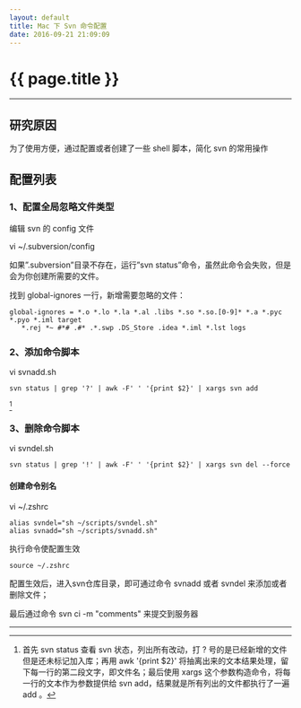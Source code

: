 ```yaml
---
layout: default
title: Mac 下 Svn 命令配置
date: 2016-09-21 21:09:09
---
```

# {{ page.title }}

*****

## 研究原因

为了使用方便，通过配置或者创建了一些 shell 脚本，简化 svn 的常用操作

## 配置列表

### 1、配置全局忽略文件类型

编辑 svn 的 config 文件

vi ~/.subversion/config

如果”.subversion”目录不存在，运行”svn status”命令，虽然此命令会失败，但是会为你创建所需要的文件。

找到 global-ignores 一行，新增需要忽略的文件：

```
global-ignores = *.o *.lo *.la *.al .libs *.so *.so.[0-9]* *.a *.pyc *.pyo *.iml target
   *.rej *~ #*# .#* .*.swp .DS_Store .idea *.iml *.lst logs
```

### 2、添加命令脚本

vi svnadd.sh

```shell
svn status | grep '?' | awk -F' ' '{print $2}' | xargs svn add
```

[^命令解释]

### 3、删除命令脚本

vi svndel.sh

```shell
svn status | grep '!' | awk -F' ' '{print $2}' | xargs svn del --force
```

#### 创建命令别名

vi ~/.zshrc

```shell
alias svndel="sh ~/scripts/svndel.sh"
alias svnadd="sh ~/scripts/svnadd.sh"
```

执行命令使配置生效

```
source ~/.zshrc
```

配置生效后，进入svn仓库目录，即可通过命令 svnadd 或者 svndel 来添加或者删除文件；

最后通过命令 svn ci -m "comments" 来提交到服务器

*****

[^命令解释]: 首先 svn status 查看 svn 状态，列出所有改动，打 ? 号的是已经新增的文件但是还未标记加入库；再用 awk '{print $2}' 将抽离出来的文本结果处理，留下每一行的第二段文字，即文件名；最后使用 xargs 这个参数构造命令，将每一行的文本作为参数提供给 svn add，结果就是所有列出的文件都执行了一遍 add 。
